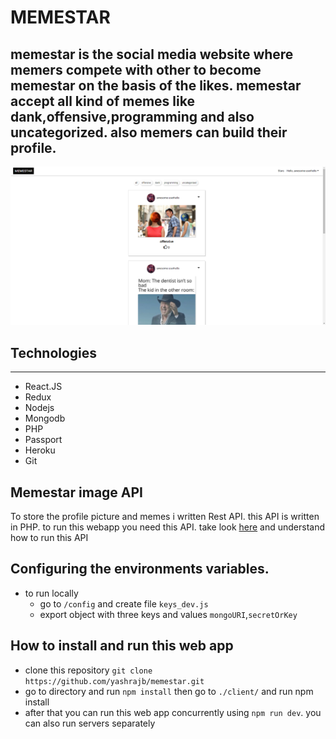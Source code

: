 # MEMESTAR
memestar is the social media website where memers compete with other to become memestar on the basis of the likes. memestar accept all kind of memes like dank,offensive,programming and also uncategorized. also memers can build their profile.
---
![memestar image](https://github.com/yashrajb/yashrajb.github.io/blob/master/images/memestar-app-repo.png)

## Technologies
---
- React.JS
- Redux
- Nodejs
- Mongodb
- PHP
- Passport
- Heroku
- Git

## Memestar image API
To store the profile picture and memes i written Rest API. this API is written in PHP. to run this webapp you need this API. take look [here](https://github.com/yashrajb/memestar-image-api) and understand how to run this API 

## Configuring the environments variables.
- to run locally
   - go to `/config` and create file `keys_dev.js`
   - export object with three keys and values `mongoURI`,`secretOrKey`

## How to install and run this web app
- clone this repository `git clone https://github.com/yashrajb/memestar.git`
- go to directory and run `npm install` then go to `./client/` and run npm install
- after that you can run this web app concurrently using `npm run dev`. you can also run servers separately

